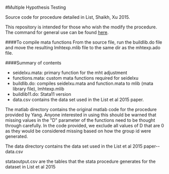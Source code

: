 #Multiple Hypothesis Testing

Source code for procedure detailed in List, Shaikh, Xu 2015.

This repository is intended for those who wish the modify the procedure.  The command for general use can be found [here](https://www.github.com/seidelj/mht).

####To compile mata functions
From the source file, run the buildlib.do file and move the resulting lmhtexp.mlib file to the same dir as the mhtexp.ado file.

####Summary of contents
* seidelxu.mata: primary function for the mht adjustment
* functions.mata: custom mata functions required for seidelxu
* buildlib.do: compiles seidelxu.mata and function.mata to mlib (mata library file), lmhtexp.mlib
* buildlib11.do: Stata11 version 
* data.csv contains the data set used in the List et al 2015 paper.

The matlab directory contains the original matlab code for the procedure provided by Yang.  Anyone interested in using this should be warned that missing values in the "D" parameter of the functions need to be thought through carefully.  In the code provided, we exclude all values of D that are 0 as they would be considered missing based on how the group id were generated.

The data directory contains the data set used in the List et al 2015 paper-- data.csv

stataoutput.csv are the tables that the stata procedure generates for the dataset in List et al 2015 
